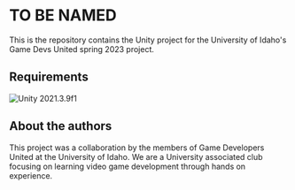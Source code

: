 # TO BE NAMED  

This is the repository contains the Unity project for the University of Idaho's Game Devs United spring 2023 project.

## Requirements  

 ![Unity 2021.3.9f1](https://img.shields.io/badge/unity-2023.1.9f1-black.svg?style=flat&logo=unity)

## About the authors  

This project was a collaboration by the members of Game Developers United at the University of Idaho. We are a University associated club focusing on learning video game development through hands on experience.